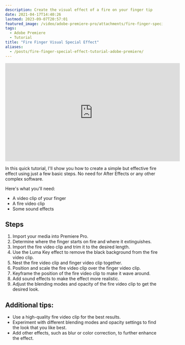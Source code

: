 ```yaml
---
description: Create the visual effect of a fire on your finger tip
date: 2021-04-17T14:40:26
lastmod: 2023-09-07T20:57:01
featured_image: /video/adobe-premiere-pro/attachments/fire-finger-special-effect-tutorial-adobe-premiere.jpg
tags:
  - Adobe Premiere
  - Tutorial
title: "Fire Finger Visual Special Effect"
aliases:
  - /posts/fire-finger-special-effect-tutorial-adobe-premiere/
---
```


<div class="iframe-16-9-container">
<iframe class="youTubeIframe" width="560" height="315" src="https://www.youtube.com/embed/C8W0OD6X4UM?si=OIKALmszK5jy9vjd" title="YouTube video player" frameborder="0" allow="accelerometer; autoplay; clipboard-write; encrypted-media; gyroscope; picture-in-picture; web-share" allowfullscreen></iframe>
</div>

In this quick tutorial, I'll show you how to create a simple but effective fire effect using just a few basic steps. No need for After Effects or any other complex software.

Here's what you'll need:

- A video clip of your finger
- A fire video clip
- Some sound effects

## Steps

1. Import your media into Premiere Pro.
2. Determine where the finger starts on fire and where it extinguishes.
3. Import the fire video clip and trim it to the desired length.
4. Use the Luma Key effect to remove the black background from the fire video clip.
5. Nest the fire video clip and finger video clip together.
6. Position and scale the fire video clip over the finger video clip.
7. Keyframe the position of the fire video clip to make it wave around.
8. Add sound effects to make the effect more realistic.
9. Adjust the blending modes and opacity of the fire video clip to get the desired look.

## Additional tips:

- Use a high-quality fire video clip for the best results.
- Experiment with different blending modes and opacity settings to find the look that you like best.
- Add other effects, such as blur or color correction, to further enhance the effect.
